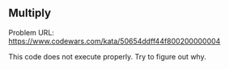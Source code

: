 ## Multiply

Problem URL: https://www.codewars.com/kata/50654ddff44f800200000004

This code does not execute properly. Try to figure out why.
